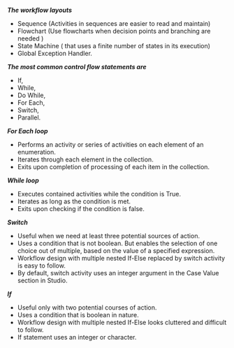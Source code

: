 ***The workflow layouts***

- Sequence (Activities in sequences are easier to read and maintain)
- Flowchart (Use flowcharts when decision points and branching are needed  )
- State Machine ( that uses a finite number of states in its execution)
- Global Exception Handler.

***The most common control flow statements are***
- If, 
- While, 
- Do While, 
- For Each, 
- Switch, 
- Parallel.

***For Each loop***
- Performs an activity or series of activities on each element of an enumeration.
- Iterates through each element in the collection.
- Exits upon completion of processing of each item in the collection.

***While loop***
- Executes contained activities while the condition is True.
- Iterates as long as the condition is met.
- Exits upon checking if the condition is false.

***Switch***
- Useful when we need at least three potential sources of action.
- Uses a condition that is not boolean. But enables the selection of one choice out of multiple, based on the value of a specified expression. 
- Workflow design with multiple nested If-Else replaced by switch activity is easy to follow.
- By default, switch activity uses an integer argument in the Case Value section in Studio.

***If***
- Useful only with two potential courses of action.
- Uses a condition that is boolean in nature.
- Workflow design with multiple nested If-Else looks cluttered and difficult to follow.
- If statement uses an integer or character.
